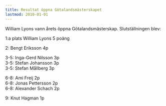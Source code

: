 ```yaml
---
title: Resultat öppna Götalandsmästerskapet
lastmod: 2010-01-01
---
```


William Lyons vann årets öppna Götalandsmästerskap. Slutställningen blev:

1:a plats William Lyons 5 poäng 

2: Bengt Eriksson 4p

3-5: Inga-Gerd Nilsson 3p  
3-5: Stefan Johansson 3p  
3-5: Stefan Mållberg 3p

6-8: Ami Freij 2p  
6-8: Jonas Pettersson 2p  
6-8: Alexander Schach 2p

9: Knut Hagman 1p